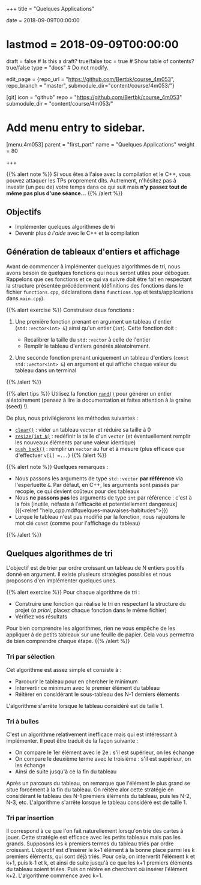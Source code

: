 +++
title = "Quelques Applications"

date = 2018-09-09T00:00:00
# lastmod = 2018-09-09T00:00:00

draft = false  # Is this a draft? true/false
toc = true  # Show table of contents? true/false
type = "docs"  # Do not modify.

edit_page = {repo_url = "https://github.com/Bertbk/course_4m053", repo_branch = "master", submodule_dir="content/course/4m053/"}

[git]
  icon = "github"
  repo = "https://github.com/Bertbk/course_4m053"
  submodule_dir = "content/course/4m053/"

# Add menu entry to sidebar.
[menu.4m053]
  parent = "first_part"
  name = "Quelques Applications"
  weight = 80

+++

{{% alert note %}}
Si vous êtes à l'aise avec la compilation et le C++, vous pouvez attaquer les TPs proprement dits. Autrement, n'hésitez pas à investir (un peu de) votre temps dans ce qui suit mais **n'y passez tout de même pas plus d'une séance...**
{{% /alert %}}

## Objectifs

- Implémenter quelques algorithmes de tri
- Devenir plus *à l'aide* avec le C++ et la compilation

## Génération de tableaux d'entiers et affichage

Avant de commencer à implémenter quelques algorithmes de tri, nous avons besoin de quelques fonctions qui nous seront utiles pour déboguer. Rappelons que ces fonctions et ce qui va suivre doit être fait en respectant la structure présentée précédemment (définitions des fonctions dans le fichier `functions.cpp`, déclarations dans `functions.hpp` et tests/applications dans `main.cpp`). 

{{% alert exercise %}}
Construisez deux fonctions :

1. Une première fonction prenant en argument un tableau d'entier (`std::vector<int> &`) ainsi qu'un entier (`int`). Cette fonction doit :

      - Recalibrer la taille du `std::vector` à celle de l'entier
      - Remplir le tableau d'entiers générés aléatoirement.

2. Une seconde fonction prenant uniquement un tableau d'entiers (`const std::vector<int> &`) en argument et qui affiche chaque valeur du tableau dans un terminal

{{% /alert %}}

{{% alert tips %}}
Utilisez la fonction [`rand()`](https://en.cppreference.com/w/cpp/numeric/random/rand) pour générer un entier aléatoirement (pensez à lire la documentation et faites attention à la graine (seed) !). 

De plus, nous privilégierons les méthodes suivantes :

- [`clear()`](http://www.cplusplus.com/reference/vector/vector/clear/) : vider un tableau `vector` et réduire sa taille à 0
- [`resize(int N)`](http://www.cplusplus.com/reference/vector/vector/resize/) : redéfinir la taille d'un `vector` (et éventuellement remplir les nouveaux éléments par une valeur identique)
- [`push_back()`](http://www.cplusplus.com/reference/vector/vector/push_back/) : remplir un `vector` au fur et à mesure (plus efficace que d'effectuer `v[i] =...`)
{{% /alert %}}

{{% alert note %}}
Quelques remarques :

- Nous passons les arguments de type `std::vector` **par référence** via l'esperluette `&`. Par défaut, en C++, les arguments sont passés par recopie, ce qui devient coûteux pour des tableaux
- Nous **ne passons pas** les arguments de type `int` par référence : c'est à la fois [inutile, néfaste à l'efficacité et potentiellement dangereux]({{<relref "help_cpp.md#quelques-mauvaises-habitudes">}})
- Lorque le tableau n'est pas modifié par la fonction, nous rajoutons le mot clé `const` (comme pour l'affichage du tableau)

{{% /alert %}}

## Quelques algorithmes de tri

L'objectif est de trier par ordre croissant un tableau de N entiers positifs donné en argument. Il existe plusieurs stratégies possibles et nous proposons d'en implémenter quelques unes.

{{% alert exercise %}}
Pour chaque algorithme de tri :

- Construire une fonction qui réalise le tri en respectant la structure du projet (*a priori*, placez chaque fonction dans le même fichier)
- Vérifiez vos résultats

Pour bien comprendre les algorithmes, rien ne vous empêche de les appliquer à de petits tableaux sur une feuille de papier. Cela vous permettra de bien comprendre chaque étape.
{{% /alert  %}}


### Tri par sélection

Cet algorithme est assez simple et consiste à :

- Parcourir le tableau pour en chercher le minimum
- Intervertir ce minimum avec le premier élément du tableau
- Réitèrer en considérant le sous-tableau des N-1 derniers éléments

L'algorithme s'arrête lorsque le tableau considéré est de taille 1.

### Tri à bulles

C'est un algorithme relativement inefficace mais qui est intéressant à implémenter. Il peut être traduit de la façon suivante : 

- On compare le 1er élément avec le 2e : s'il est supérieur, on les échange
- On compare le deuxième terme avec le troisième : s'il est supérieur, on les échange
- Ainsi de suite jusqu'à ce la fin du tableau
  
Après un parcours du tableau, on remarque que l'élément le plus grand se situe forcément à la fin du tableau. On réitère alor cette stratégie en considérant le tableau des N-1 premiers éléments du tableau, puis les N-2, N-3, etc. L'algorithme s'arrête lorsque le tableau considéré est de taille 1.


### Tri par insertion

Il correspond à ce que l'on fait naturellement lorsqu'on trie des cartes à jouer. Cette stratégie est efficace avec les petits tableaux mais pas les grands. Supposons les k premiers termes du tableau triés par ordre croissant. L'objectif est d'insérer le k+1 élément à la bonne place parmi les k premiers éléments, qui sont déjà triés. Pour cela, on intervertit l'élément k et k+1, puis k-1 et k, et ainsi de suite jusqu'à ce que les k+1 premiers éléments du tableau soient triées. Puis on réitère en cherchant où insérer l'élément k+2. L'algorithme commence avec k=1.
